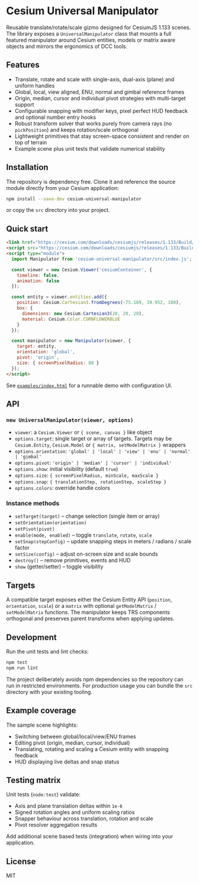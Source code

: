 # Cesium Universal Manipulator

Reusable translate/rotate/scale gizmo designed for CesiumJS 1.133 scenes. The library exposes a `UniversalManipulator` class that mounts a full featured manipulator around Cesium entities, models or matrix aware objects and mirrors the ergonomics of DCC tools.

## Features

- Translate, rotate and scale with single-axis, dual-axis (plane) and uniform handles
- Global, local, view aligned, ENU, normal and gimbal reference frames
- Origin, median, cursor and individual pivot strategies with multi-target support
- Configurable snapping with modifier keys, pixel perfect HUD feedback and optional number entry hooks
- Robust transform solver that works purely from camera rays (no `pickPosition`) and keeps rotation/scale orthogonal
- Lightweight primitives that stay screen-space consistent and render on top of terrain
- Example scene plus unit tests that validate numerical stability

## Installation

The repository is dependency free. Clone it and reference the source module directly from your Cesium application:

```bash
npm install --save-dev cesium-universal-manipulator
```

or copy the `src` directory into your project.

## Quick start

```html
<link href="https://cesium.com/downloads/cesiumjs/releases/1.133/Build/Cesium/Widgets/widgets.css" rel="stylesheet" />
<script src="https://cesium.com/downloads/cesiumjs/releases/1.133/Build/Cesium/Cesium.js"></script>
<script type="module">
  import Manipulator from 'cesium-universal-manipulator/src/index.js';

  const viewer = new Cesium.Viewer('cesiumContainer', {
    timeline: false,
    animation: false
  });

  const entity = viewer.entities.add({
    position: Cesium.Cartesian3.fromDegrees(-75.169, 39.952, 100),
    box: {
      dimensions: new Cesium.Cartesian3(20, 20, 20),
      material: Cesium.Color.CORNFLOWERBLUE
    }
  });

  const manipulator = new Manipulator(viewer, {
    target: entity,
    orientation: 'global',
    pivot: 'origin',
    size: { screenPixelRadius: 80 }
  });
</script>
```

See [`examples/index.html`](examples/index.html) for a runnable demo with configuration UI.

## API

### `new UniversalManipulator(viewer, options)`

- `viewer`: a `Cesium.Viewer` or `{ scene, canvas }` like object
- `options.target`: single target or array of targets. Targets may be `Cesium.Entity`, `Cesium.Model` or `{ matrix, setModelMatrix }` wrappers
- `options.orientation`: `'global' | 'local' | 'view' | 'enu' | 'normal' | 'gimbal'`
- `options.pivot`: `'origin' | 'median' | 'cursor' | 'individual'`
- `options.show`: initial visibility (default `true`)
- `options.size`: `{ screenPixelRadius, minScale, maxScale }`
- `options.snap`: `{ translationStep, rotationStep, scaleStep }`
- `options.colors`: override handle colors

### Instance methods

- `setTarget(target)` – change selection (single item or array)
- `setOrientation(orientation)`
- `setPivot(pivot)`
- `enable(mode, enabled)` – toggle `translate`, `rotate`, `scale`
- `setSnap(stepConfig)` – update snapping steps in meters / radians / scale factor
- `setSize(config)` – adjust on-screen size and scale bounds
- `destroy()` – remove primitives, events and HUD
- `show` (getter/setter) – toggle visibility

## Targets

A compatible target exposes either the Cesium Entity API (`position`, `orientation`, `scale`) or a `matrix` with optional `getModelMatrix` / `setModelMatrix` functions. The manipulator keeps TRS components orthogonal and preserves parent transforms when applying updates.

## Development

Run the unit tests and lint checks:

```bash
npm test
npm run lint
```

The project deliberately avoids npm dependencies so the repository can run in restricted environments. For production usage you can bundle the `src` directory with your existing tooling.

## Example coverage

The sample scene highlights:

- Switching between global/local/view/ENU frames
- Editing pivot (origin, median, cursor, individual)
- Translating, rotating and scaling a Cesium entity with snapping feedback
- HUD displaying live deltas and snap status

## Testing matrix

Unit tests (`node:test`) validate:

- Axis and plane translation deltas within `1e-6`
- Signed rotation angles and uniform scaling ratios
- Snapper behaviour across translation, rotation and scale
- Pivot resolver aggregation results

Add additional scene based tests (integration) when wiring into your application.

## License

MIT
